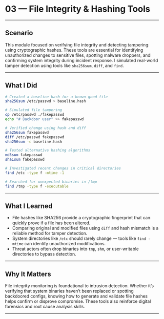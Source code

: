 # 03 — File Integrity & Hashing Tools

---

## Scenario

This module focused on verifying file integrity and detecting tampering using cryptographic hashes. These tools are essential for identifying unauthorized changes to sensitive files, spotting malware droppers, and confirming system integrity during incident response. I simulated real-world tamper detection using tools like `sha256sum`, `diff`, and `find`.

---

## What I Did

```bash
# Created a baseline hash for a known-good file
sha256sum /etc/passwd > baseline.hash

# Simulated file tampering
cp /etc/passwd ./fakepasswd
echo "# Backdoor user" >> fakepasswd

# Verified change using hash and diff
sha256sum fakepasswd
diff /etc/passwd fakepasswd
sha256sum -c baseline.hash

# Tested alternative hashing algorithms
md5sum fakepasswd
sha1sum fakepasswd

# Investigated recent changes in critical directories
find /etc -type f -mtime -1

# Searched for unexpected binaries in /tmp
find /tmp -type f -executable
```

---

## What I Learned

- File hashes like SHA256 provide a cryptographic fingerprint that can quickly prove if a file has been altered.
- Comparing original and modified files using `diff` and hash mismatch is a reliable method for tamper detection.
- System directories like `/etc` should rarely change — tools like `find -mtime` can identify unauthorized modifications.
- Threat actors often drop binaries into `tmp`, `shm`, or user-writable directories to bypass detection.

---

## Why It Matters

File integrity monitoring is foundational to intrusion detection. Whether it’s verifying that system binaries haven’t been replaced or spotting backdoored configs, knowing how to generate and validate file hashes helps confirm or disprove compromise. These tools also reinforce digital forensics and root cause analysis skills.

---

